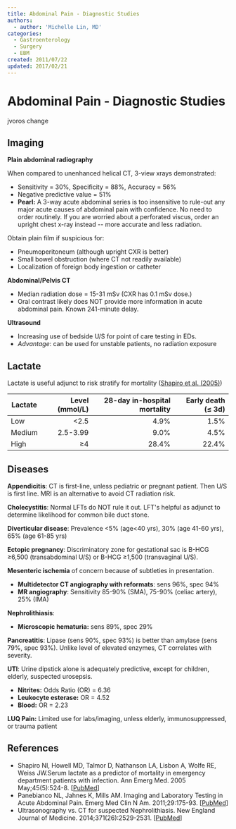 ```yaml
---
title: Abdominal Pain - Diagnostic Studies
authors:
  - author: 'Michelle Lin, MD'
categories:
  - Gastroenterology
  - Surgery
  - EBM
created: 2011/07/22
updated: 2017/02/21
---
```


# Abdominal Pain - Diagnostic Studies

jvoros change

## Imaging

**Plain abdominal radiography**

When compared to unenhanced helical CT, 3-view xrays demonstrated:

- Sensitivity = 30%, Specificity = 88%, Accuracy = 56%
- Negative predictive value = 51%
- **Pearl:** A 3-way acute abdominal series is too insensitive to rule-out any major acute causes of abdominal pain with confidence. No need to order routinely. If you are worried about a perforated viscus, order an upright chest x-ray instead -- more accurate and less radiation. 

Obtain plain film if suspicious for:

- Pneumoperitoneum (although upright CXR is better)
- Small bowel obstruction (where CT not readily available) 
- Localization of foreign body ingestion or catheter

**Abdominal/Pelvis CT**

- Median radiation dose = 15-31 mSv (CXR has 0.1 mSv dose.)
- Oral contrast likely does NOT provide more information in acute abdominal pain. Known 241-minute delay.

**Ultrasound**

- Increasing use of bedside U/S for point of care testing in EDs.
- _Advantage_: can be used for unstable patients, no radiation exposure 

## Lactate

Lactate is useful adjunct to risk stratify for mortality ([Shapiro et al. (2005)](https://www.ncbi.nlm.nih.gov/pubmed/15855951))

| Lactate | Level (mmol/L) | 28-day in-hospital mortality | Early death (≤ 3d) |
| ------- | -------------: | ---------------------------: | -----------------: |
| Low     |        &lt;2.5 |                         4.9% |               1.5% |
| Medium  |       2.5-3.99 |                         9.0% |               4.5% |
| High    |             ≥4 |                        28.4% |              22.4% |

## Diseases

**Appendicitis**: CT is first-line, unless pediatric or pregnant patient. Then U/S is first line. MRI is an alternative to avoid CT radiation risk.

**Cholecystitis**: Normal LFTs do NOT rule it out. LFT's helpful as adjunct to determine likelihood for common bile duct stone.

**Diverticular disease**: Prevalence &lt;5% (age&lt;40 yrs), 30% (age 41-60 yrs), 65% (age 61-85 yrs)

**Ectopic pregnancy**: Discriminatory zone for gestational sac is B-HCG ≥6,500 (transabdominal U/S) or B-HCG ≥1,500 (transvaginal U/S).

**Mesenteric ischemia** of concern because of subtleties in presentation.

- **Multidetector CT angiography with reformats**: sens 96%, spec 94%
- **MR angiography**: Sensitivity 85-90% (SMA), 75-90% (celiac artery), 25% (IMA) 

**Nephrolithiasis**:

- **Microscopic hematuria:** sens 89%, spec 29%

**Pancreatitis**: Lipase (sens 90%, spec 93%) is better than amylase (sens 79%, spec 93%). Unlike level of elevated enzymes, CT correlates with severity.

**UTI**: Urine dipstick alone is adequately predictive, except for children, elderly, suspected urosepsis.

- **Nitrites:** Odds Ratio (OR) = 6.36
- **Leukocyte esterase:** OR = 4.52 
- **Blood:** OR = 2.23

**LUQ Pain:** Limited use for labs/imaging, unless elderly, immunosuppressed, or trauma patient

## References

- Shapiro NI, Howell MD, Talmor D, Nathanson LA, Lisbon A, Wolfe RE, Weiss JW.Serum lactate as a predictor of mortality in emergency department patients with infection. Ann Emerg Med. 2005 May;45(5):524-8. \[[PubMed](https://www.ncbi.nlm.nih.gov/pubmed/15855951)]
- Panebianco NL, Jahnes K, Mills AM. Imaging and Laboratory Testing in Acute Abdominal Pain. Emerg Med Clin N Am. 2011;29:175-93. \[[PubMed](https://www.ncbi.nlm.nih.gov/pubmed/?term=21515175)]
- Ultrasonography vs. CT for suspected Nephrolithiasis. New England Journal of Medicine. 2014;371(26):2529-2531. \[[PubMed](https://www.ncbi.nlm.nih.gov/pubmed/?term=25229916)]
